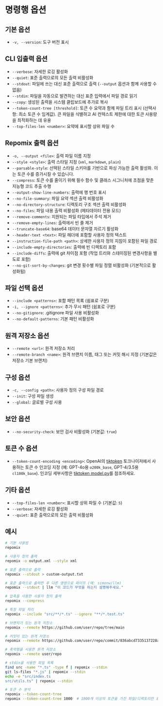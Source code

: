 # 명령행 옵션

## 기본 옵션
- `-v, --version`: 도구 버전 표시

## CLI 입출력 옵션
- `--verbose`: 자세한 로깅 활성화
- `--quiet`: 표준 출력으로의 모든 출력 비활성화
- `--stdout`: 파일에 쓰는 대신 표준 출력으로 출력 (`--output` 옵션과 함께 사용할 수 없음)
- `--stdin`: 파일을 자동으로 발견하는 대신 표준 입력에서 파일 경로 읽기
- `--copy`: 생성된 출력을 시스템 클립보드에 추가로 복사
- `--token-count-tree [threshold]`: 토큰 수 요약과 함께 파일 트리 표시 (선택사항: 최소 토큰 수 임계값). 큰 파일을 식별하고 AI 컨텍스트 제한에 대한 토큰 사용량을 최적화하는 데 유용
- `--top-files-len <number>`: 요약에 표시할 상위 파일 수

## Repomix 출력 옵션
- `-o, --output <file>`: 출력 파일 이름 지정
- `--style <style>`: 출력 스타일 지정 (`xml`, `markdown`, `plain`)
- `--parsable-style`: 선택된 스타일 스키마를 기반으로 파싱 가능한 출력 활성화. 이는 토큰 수를 증가시킬 수 있습니다.
- `--compress`: 토큰 수를 줄이기 위해 필수 함수 및 클래스 시그니처에 초점을 맞춘 지능형 코드 추출 수행
- `--output-show-line-numbers`: 출력에 행 번호 표시
- `--no-file-summary`: 파일 요약 섹션 출력 비활성화
- `--no-directory-structure`: 디렉토리 구조 섹션 출력 비활성화
- `--no-files`: 파일 내용 출력 비활성화 (메타데이터 전용 모드)
- `--remove-comments`: 지원되는 파일 타입에서 주석 제거
- `--remove-empty-lines`: 출력에서 빈 줄 제거
- `--truncate-base64`: base64 데이터 문자열 자르기 활성화
- `--header-text <text>`: 파일 헤더에 포함할 사용자 정의 텍스트
- `--instruction-file-path <path>`: 상세한 사용자 정의 지침이 포함된 파일 경로
- `--include-empty-directories`: 출력에 빈 디렉토리 포함
- `--include-diffs`: 출력에 git 차이점 포함 (작업 트리와 스테이징된 변경사항을 별도로 포함)
- `--no-git-sort-by-changes`: git 변경 횟수별 파일 정렬 비활성화 (기본적으로 활성화됨)

## 파일 선택 옵션
- `--include <patterns>`: 포함 패턴 목록 (쉼표로 구분)
- `-i, --ignore <patterns>`: 추가 무시 패턴 (쉼표로 구분)
- `--no-gitignore`: .gitignore 파일 사용 비활성화
- `--no-default-patterns`: 기본 패턴 비활성화

## 원격 저장소 옵션
- `--remote <url>`: 원격 저장소 처리
- `--remote-branch <name>`: 원격 브랜치 이름, 태그 또는 커밋 해시 지정 (기본값은 저장소 기본 브랜치)

## 구성 옵션
- `-c, --config <path>`: 사용자 정의 구성 파일 경로
- `--init`: 구성 파일 생성
- `--global`: 글로벌 구성 사용

## 보안 옵션
- `--no-security-check`: 보안 검사 비활성화 (기본값: `true`)

## 토큰 수 옵션
- `--token-count-encoding <encoding>`: OpenAI의 [tiktoken](https://github.com/openai/tiktoken) 토크나이저에서 사용하는 토큰 수 인코딩 지정 (예: GPT-4o용 `o200k_base`, GPT-4/3.5용 `cl100k_base`). 인코딩 세부사항은 [tiktoken model.py](https://github.com/openai/tiktoken/blob/main/tiktoken/model.py#L24)를 참조하세요.

## 기타 옵션
- `--top-files-len <number>`: 표시할 상위 파일 수 (기본값: `5`)
- `--verbose`: 자세한 로깅 활성화
- `--quiet`: 표준 출력으로의 모든 출력 비활성화

## 예시

```bash
# 기본 사용법
repomix

# 사용자 정의 출력
repomix -o output.xml --style xml

# 표준 출력으로 출력
repomix --stdout > custom-output.txt

# 표준 출력으로 출력한 후 다른 명령으로 파이프 (예: simonw/llm)
repomix --stdout | llm "이 코드가 무엇을 하는지 설명해주세요."

# 압축을 사용한 사용자 정의 출력
repomix --compress

# 특정 파일 처리
repomix --include "src/**/*.ts" --ignore "**/*.test.ts"

# 브랜치가 있는 원격 저장소
repomix --remote https://github.com/user/repo/tree/main

# 커밋이 있는 원격 저장소
repomix --remote https://github.com/user/repo/commit/836abcd7335137228ad77feb28655d85712680f1

# 축약형을 사용한 원격 저장소
repomix --remote user/repo

# stdin을 사용한 파일 목록
find src -name "*.ts" -type f | repomix --stdin
git ls-files "*.js" | repomix --stdin
echo -e "src/index.ts
src/utils.ts" | repomix --stdin

# 토큰 수 분석
repomix --token-count-tree
repomix --token-count-tree 1000  # 1000개 이상의 토큰을 가진 파일/디렉토리만 표시
```